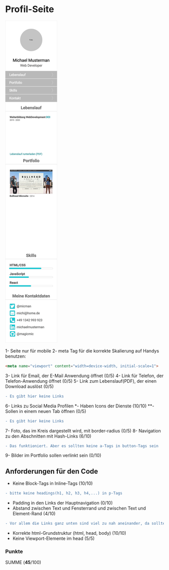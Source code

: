 # Profil-Seite

![layout](drafts/page.png "Portfolio Seite")

1- Seite nur für mobile
2- meta Tag für die korrekte Skalierung auf Handys benutzen:
  ```html
  <meta name="viewport" content="width=device-width, initial-scale=1">
  ```
3- Link für Email, der E-Mail Anwendung öffnet (0/5)
4- Link für Telefon, der Telefon-Anwendung öffnet (0/5)
5- Link zum Lebenslauf(PDF), der einen Download auslöst (0/5)
```diff
- Es gibt hier keine Links
```
6- Links zu Social Media Profilen
  *- Haben Icons der Dienste (10/10)
  **- Sollen in einem neuen Tab öffnen (0/5)
```diff
- Es gibt hier keine Links
```
  
7- Foto, das im Kreis dargestellt wird, mit border-radius (0/5)
8- Navigation zu den Abschnitten mit Hash-Links (6/10)
```diff
- Das funktioniert. Aber es sollten keine a-Tags in button-Tags sein
```
9- Bilder im Portfolio sollen verlinkt sein (0/10)

## Anforderungen für den Code
- Keine Block-Tags in Inline-Tags (10/10)
```diff
- bitte keine headings(h1, h2, h3, h4,...) in p-Tags
```
- Padding in den Links der Hauptnavigation (0/10)
- Abstand zwischen Text und Fensterrand und zwischen Text und Element-Rand (4/10)
```diff
- Vor allem die Links ganz unten sind viel zu nah aneinander, da sollte Abstand im CSS definiert werden.
```
- Korrekte html-Grundstruktur (html, head, body) (10/10)
- Keine Viewport-Elemente im head (5/5)

### Punkte
SUMME (**45**/100)
